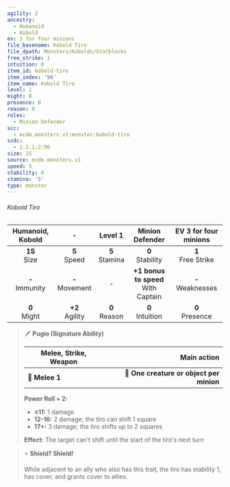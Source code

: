 ```yaml
---
agility: 2
ancestry:
  - Humanoid
  - Kobold
ev: 3 for four minions
file_basename: Kobold Tiro
file_dpath: Monsters/Kobolds/Statblocks
free_strike: 1
intuition: 0
item_id: kobold-tiro
item_index: '96'
item_name: Kobold Tiro
level: 1
might: 0
presence: 0
reason: 0
roles:
  - Minion Defender
scc:
  - mcdm.monsters.v1:monster:kobold-tiro
scdc:
  - 1.1.1:2:96
size: 1S
source: mcdm.monsters.v1
speed: 5
stability: 0
stamina: '5'
type: monster
---
```


###### Kobold Tiro

|  Humanoid, Kobold   |          -          |      Level 1       |             Minion Defender             | EV 3 for four minions  |
| :-----------------: | :-----------------: | :----------------: | :-------------------------------------: | :--------------------: |
|  **1S**<br/> Size   |  **5**<br/> Speed   | **5**<br/> Stamina |          **0**<br/> Stability           | **1**<br/> Free Strike |
| **-**<br/> Immunity | **-**<br/> Movement |         -          | **+1 bonus to speed**<br/> With Captain | **-**<br/> Weaknesses  |
|  **0**<br/> Might   | **+2**<br/> Agility | **0**<br/> Reason  |          **0**<br/> Intuition           |  **0**<br/> Presence   |

<!-- -->
> 🗡 **Pugio (Signature Ability)**
>
> | **Melee, Strike, Weapon** |                          **Main action** |
> | ------------------------- | ---------------------------------------: |
> | **📏 Melee 1**            | **🎯 One creature or object per minion** |
>
> **Power Roll + 2:**
>
> - **≤11:** 1 damage
> - **12-16:** 2 damage; the tiro can shift 1 square
> - **17+:** 3 damage; the tiro shifts up to 2 squares
>
> **Effect:** The target can't shift until the start of the tiro's next turn

<!-- -->
> ⭐️ **Shield? Shield!**
>
> While adjacent to an ally who also has this trait, the tiro has stability 1, has cover, and grants cover to allies.
